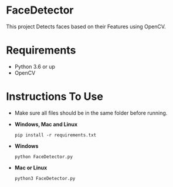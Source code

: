 # FaceDetector

This project Detects faces based on their Features using OpenCV.

# Requirements

- Python 3.6 or up
- OpenCV

# Instructions To Use

- Make sure all files should be in the same folder before running.

- **Windows, Mac and Linux**
  ```
  pip install -r requirements.txt
  ```
- **Windows**
  ```
  python FaceDetector.py
  ```
- **Mac or Linux**
  ```
  python3 FaceDetector.py
  ```
